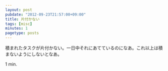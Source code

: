 ```yaml
---
layout: post
pubdate: "2012-09-23T21:57:00+09:00"
title: 片付かない
tags: [misc]
minutes: 1
pagetype: posts
---
```

積まれたタスクが片付かない。一日中それにあてているのになあ。これ以上は積まないようにしないとなあ。

1 min.
